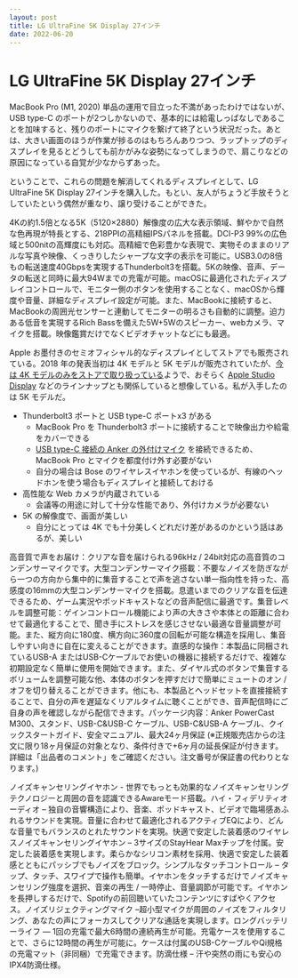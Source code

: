 ```yaml
---
layout: post
title: LG UltraFine 5K Display 27インチ
date: 2022-06-20
---
```


# LG UltraFine 5K Display 27インチ

MacBook Pro (M1, 2020) 単品の運用で目立った不満があったわけではないが、USB type-C のポートが2つしかないので、基本的には給電しっぱなしであることを加味すると、残りのポートにマイクを繋げて終了という状況だった。あとは、大きい画面のほうが作業が捗るのはもちろんありつつ、ラップトップのディスプレイを見るとどうしても前かがみな姿勢になってしまうので、肩こりなどの原因になっている自覚が少なからずあった。

ということで、これらの問題を解消してくれるディスプレイとして、LG UltraFine 5K Display 27インチを購入した。もとい、友人がちょうど手放そうとしていたという偶然が重なり、譲り受けることができた。

<affiliate-link
  src="https://m.media-amazon.com/images/I/71x1qPKSGZL._AC_SX679_.jpg"
  href="https://www.amazon.co.jp/dp/B07XNRFWVX"
  tag="1000ch-22"
  title="LG UltraFine 5K Display 27インチ">4Kの約1.5倍となる5K（5120×2880）解像度の広大な表示領域、鮮やかで自然な色再現が特長とする、218PPIの高精細IPSパネルを搭載。DCI-P3 99%の広色域と500nitの高輝度にも対応。高精細で色彩豊かな表現で、実物そのままのリアルな写真や映像、くっきりしたシャープな文字の表示を可能に。USB3.0の8倍もの転送速度40Gbpsを実現するThunderbolt3を搭載。5Kの映像、音声、データの転送と同時に最大94Wまでの充電が可能。macOSに最適化されたディスプレイコントロールで、モニター側のボタンを使用することなく、macOSから輝度や音量、詳細なディスプレイ設定が可能。また、MacBookに接続すると、MacBookの周囲光センサーと連動してモニターの明るさも自動的に調整。迫力ある低音を実現するRich Bassを備えた5W+5Wのスピーカー、webカメラ、マイクを搭載。映像鑑賞だけでなくビデオチャットなどにも最適。
</affiliate-link>

Apple お墨付きのセミオフィシャル的なディスプレイとしてストアでも販売されている。2018 年の発表当初は 4K モデルと 5K モデルが販売されていたが、[今は 4K モデルのみをストアで取り扱っている](https://www.apple.com/jp/shop/product/HMUA2J/A/lg-ultrafine-4k-display)ようで、おそらく [Apple Studio Display](https://www.apple.com/jp/shop/buy-mac/apple-studio-display) などのラインナップとも関係していると想像している。私が入手したのは 5K モデルだ。

- Thunderbolt3 ポートと USB type-C ポートx3 がある
  - MacBook Pro を Thunderbolt3 ポートに接続することで映像出力や給電をカバーできる
  - [USB type-C 接続の Anker の外付けマイク](https://www.amazon.co.jp/dp/B09J54NRSM) を接続できるため、MacBook Pro とマイクを都度付け外す必要がない
  - 自分の場合は Bose のワイヤレスイヤホンを使っているが、有線のヘッドホンを使う場合もディスプレイと接続しておける
- 高性能な Web カメラが内蔵されている
  - 会議等の用途に対して十分な性能であり、外付けカメラが必要ない
- 5K の解像度で、画面が美しい
  - 自分にとっては 4K でも十分美しくどれだけ差があるのかという話はあるが、美しい

<affiliate-link
  src="https://m.media-amazon.com/images/I/5120DopO7oL._AC_SX679_.jpg"
  href="https://www.amazon.co.jp/dp/B09J54NRSM"
  tag="1000ch-22"
  title="Anker PowerCast M300（コンデンサーマイク、単一指向性）">高音質で声をお届け：クリアな音を届けられる96kHz / 24bit対応の高音質のコンデンサーマイクです。大型コンデンサーマイク搭載：不要なノイズを防ぎながら一つの方向から集中的に集音することで声を逃さない単一指向性を持った、高感度の16mmの大型コンデンサーマイクを搭載。息遣いまでのクリアな音を伝達できるため、ゲーム実況やポッドキャストなどの音声配信に最適です。集音レベルを調整可能：ゲインコントロール機能により声の大きさや本体との距離に合わせて最適化することで、聞き手にストレスを感じさせない最適な音量調整が可能。また、縦方向に180度、横方向に360度の回転が可能な構造を採用し、集音しやすい向きに自在に変えることができます。直感的な操作：本製品に同梱されているUSB-A またはUSB-Cケーブルでお使いの機器に接続するだけで、複雑な初期設定なく簡単に使用を開始できます。また、ダイヤル式のボタンで集音するボリュームを調整可能な他、本体のボタンを押すだけで簡単にミュートのオン / オフを切り替えることができます。他にも、本製品とヘッドセットを直接接続することで、自分の声を遅延なくリアルタイムに聴くことができ、音声配信時にご自身の声を確認しながら配信できます。パッケージ内容：Anker PowerCast M300、スタンド、USB-C&USB-C ケーブル、USB-C&USB-A ケーブル、クイックスタートガイド、安全マニュアル、最大24ヶ月保証 (※正規販売店からの注文に限り18ヶ月保証の対象となり、条件付きで+6ヶ月の延長保証が付きます。詳細は「出品者のコメント」をご確認ください。注文番号が保証書の代わりとなります。)
</affiliate-link>

<affiliate-link
  src="https://m.media-amazon.com/images/I/61cFlHsNj2L._AC_SX679_.jpg"
  href="https://www.amazon.co.jp/dp/B08F24M3GV"
  tag="1000ch-22"
  title="Bose QuietComfort Earbuds 完全ワイヤレスイヤホン ノイズキャンセリング マイク付">ノイズキャンセリングイヤホン - 世界でもっとも効果的なノイズキャンセリングテクノロジーと周囲の音を認識できるAwareモード搭載。ハイ・フィデリティオーディオ – 独自の音響構造により、音楽、ポッドキャスト、ビデオで臨場感あふれるサウンドを実現。音量に合わせて最適化されるアクティブEQにより、どんな音量でもバランスのとれたサウンドを実現。快適で安定した装着感のワイヤレスノイズキャンセリングイヤホン – 3サイズのStayHear Maxチップを付属。安定した装着感を実現します。柔らかなシリコン素材を採用、快適で安定した装着感とともにパッシブでもノイズをブロック。シンプルなタッチコントロール – タップ、タッチ、スワイプで操作も簡単。イヤホンをタッチするだけでノイズキャンセリング強度を選択、音楽の再生 / 一時停止、音量調節が可能です。イヤホンを長押しするだけで、Spotifyの前回聴いていたコンテンツにすばやくアクセス。ノイズリジェクティングマイク –超小型マイクが周囲のノイズをフィルタリング、あなたの声にフォーカスしてクリアな通話を実現します。ロングバッテリーライフ — 1回の充電で最大6時間の連続再生が可能。充電ケースを使用することで、さらに12時間の再生が可能に。ケースは付属のUSB-CケーブルやQi規格の充電マット（非同梱）で充電できます。防滴仕様 – 汗や突然の雨にも安心のIPX4防滴仕様。
</affiliate-link>
